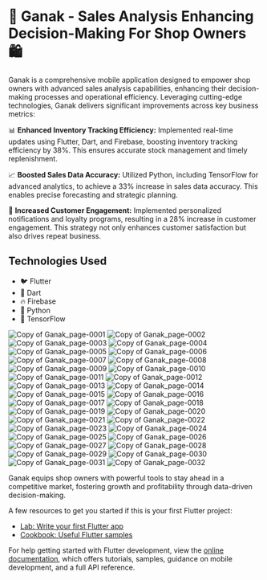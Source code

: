 # 🛒 Ganak - Sales Analysis Enhancing Decision-Making For Shop Owners 🛍️

Ganak is a comprehensive mobile application designed to empower shop owners with advanced sales analysis capabilities, enhancing their decision-making processes and operational efficiency. Leveraging cutting-edge technologies, Ganak delivers significant improvements across key business metrics:

📊 **Enhanced Inventory Tracking Efficiency:** Implemented real-time updates using Flutter, Dart, and Firebase, boosting inventory tracking efficiency by 38%. This ensures accurate stock management and timely replenishment.

📈 **Boosted Sales Data Accuracy:** Utilized Python, including TensorFlow for advanced analytics, to achieve a 33% increase in sales data accuracy. This enables precise forecasting and strategic planning.

🎯 **Increased Customer Engagement:** Implemented personalized notifications and loyalty programs, resulting in a 28% increase in customer engagement. This strategy not only enhances customer satisfaction but also drives repeat business.

## Technologies Used
* 🐦 Flutter
* 🎯 Dart
* 🔥 Firebase
* 🐍 Python
* 🔗 TensorFlow

![Copy of  Ganak_page-0001](https://github.com/manish4102/inventory_system/assets/91743234/faa3234d-cf7e-4723-9aec-d5f49376d47b)
![Copy of  Ganak_page-0002](https://github.com/manish4102/inventory_system/assets/91743234/e4e00499-ca45-4ffc-aa93-3c87ba2f03dd)
![Copy of  Ganak_page-0003](https://github.com/manish4102/inventory_system/assets/91743234/8ee1be91-3350-4c87-a5e4-97fd82345c02)
![Copy of  Ganak_page-0004](https://github.com/manish4102/inventory_system/assets/91743234/da3fc421-5562-4092-863d-345e831b6e26)
![Copy of  Ganak_page-0005](https://github.com/manish4102/inventory_system/assets/91743234/32b72e1f-72af-4373-8515-c9e8a1ab8f75)
![Copy of  Ganak_page-0006](https://github.com/manish4102/inventory_system/assets/91743234/5bca9505-0116-452c-a1d9-d29caf281a7b)
![Copy of  Ganak_page-0007](https://github.com/manish4102/inventory_system/assets/91743234/019bb9c7-0340-4034-9d5c-fab6de15f9eb)
![Copy of  Ganak_page-0008](https://github.com/manish4102/inventory_system/assets/91743234/924822a1-54c0-4f4e-806e-a4153e8d492d)
![Copy of  Ganak_page-0009](https://github.com/manish4102/inventory_system/assets/91743234/7a3a22e7-7bce-4737-b3d1-0e05d4f7acea)
![Copy of  Ganak_page-0010](https://github.com/manish4102/inventory_system/assets/91743234/a5e18920-9839-41fd-8488-dca8eaa02611)
![Copy of  Ganak_page-0011](https://github.com/manish4102/inventory_system/assets/91743234/dad1f9a3-f0d1-4b7f-8e6f-bb811e219d0e)
![Copy of  Ganak_page-0012](https://github.com/manish4102/inventory_system/assets/91743234/cece0c51-f36a-49de-bdb8-cf767915bf0f)
![Copy of  Ganak_page-0013](https://github.com/manish4102/inventory_system/assets/91743234/e70d87d9-1966-4be8-b18e-8bf25ba5bb32)
![Copy of  Ganak_page-0014](https://github.com/manish4102/inventory_system/assets/91743234/94f644b5-7145-4ef9-a0ee-3060e6500f61)
![Copy of  Ganak_page-0015](https://github.com/manish4102/inventory_system/assets/91743234/da33091a-abed-4000-8869-c73c908e48d0)
![Copy of  Ganak_page-0016](https://github.com/manish4102/inventory_system/assets/91743234/0cc46c03-be35-43d8-b60b-178dbf97762a)
![Copy of  Ganak_page-0017](https://github.com/manish4102/inventory_system/assets/91743234/c1d579c6-68b2-4176-937e-82654ff66ff3)
![Copy of  Ganak_page-0018](https://github.com/manish4102/inventory_system/assets/91743234/4735f803-16ff-49b8-bf72-4057825ef915)
![Copy of  Ganak_page-0019](https://github.com/manish4102/inventory_system/assets/91743234/225b9319-00bc-4a06-a866-539b82097d91)
![Copy of  Ganak_page-0020](https://github.com/manish4102/inventory_system/assets/91743234/55c9a197-14a0-4048-aaeb-e8b83e73bf57)
![Copy of  Ganak_page-0021](https://github.com/manish4102/inventory_system/assets/91743234/ec1b77d5-c067-4703-9b43-aab3515f8a4f)
![Copy of  Ganak_page-0022](https://github.com/manish4102/inventory_system/assets/91743234/affd896a-1227-4611-8927-53ebfe698345)
![Copy of  Ganak_page-0023](https://github.com/manish4102/inventory_system/assets/91743234/dfe9bd50-02cd-45e7-ad6b-2f40d6a22cac)
![Copy of  Ganak_page-0024](https://github.com/manish4102/inventory_system/assets/91743234/77b62c97-262a-41ec-8161-425afc2908af)
![Copy of  Ganak_page-0025](https://github.com/manish4102/inventory_system/assets/91743234/3de00bfc-1276-406f-af59-7e79c4e67c4d)
![Copy of  Ganak_page-0026](https://github.com/manish4102/inventory_system/assets/91743234/c755260f-b8dc-450e-b0be-25e91b452def)
![Copy of  Ganak_page-0027](https://github.com/manish4102/inventory_system/assets/91743234/b2e312f0-88a0-47e9-b3e0-7680e57dadce)
![Copy of  Ganak_page-0028](https://github.com/manish4102/inventory_system/assets/91743234/2ac66204-ca80-4337-8a4b-6118df2c3bdd)
![Copy of  Ganak_page-0029](https://github.com/manish4102/inventory_system/assets/91743234/963013e0-331c-4034-9b73-20aac2b2faf3)
![Copy of  Ganak_page-0030](https://github.com/manish4102/inventory_system/assets/91743234/7fcda373-f740-4def-9914-9fe5c1a7a779)
![Copy of  Ganak_page-0031](https://github.com/manish4102/inventory_system/assets/91743234/d79727be-79d8-46bd-94ed-ca10e5379f99)
![Copy of  Ganak_page-0032](https://github.com/manish4102/inventory_system/assets/91743234/40833ef3-844f-4418-a48c-4f8ef5cf78d5)


Ganak equips shop owners with powerful tools to stay ahead in a competitive market, fostering growth and profitability through data-driven decision-making.


A few resources to get you started if this is your first Flutter project:

- [Lab: Write your first Flutter app](https://docs.flutter.dev/get-started/codelab)
- [Cookbook: Useful Flutter samples](https://docs.flutter.dev/cookbook)

For help getting started with Flutter development, view the
[online documentation](https://docs.flutter.dev/), which offers tutorials,
samples, guidance on mobile development, and a full API reference.


